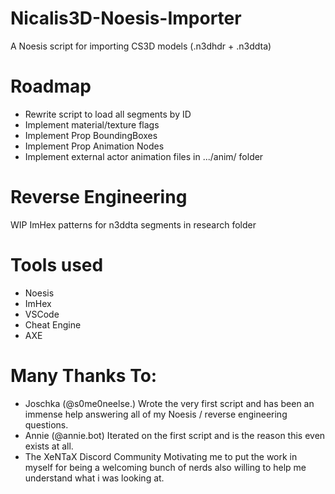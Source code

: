 # Nicalis3D-Noesis-Importer
A Noesis script for importing CS3D models (.n3dhdr + .n3ddta)
# Roadmap
- Rewrite script to load all segments by ID
- Implement material/texture flags
- Implement Prop BoundingBoxes
- Implement Prop Animation Nodes
- Implement external actor animation files in .../anim/ folder
# Reverse Engineering
WIP ImHex patterns for n3ddta segments in research folder
# Tools used
- Noesis
- ImHex
- VSCode
- Cheat Engine 
- AXE
# Many Thanks To:
- Joschka (@s0me0neelse.)
Wrote the very first script and has been an immense help answering all of my Noesis / reverse engineering questions.
- Annie (@annie.bot)
Iterated on the first script and is the reason this even exists at all.
- The XeNTaX Discord Community
Motivating me to put the work in myself for being a welcoming bunch of nerds also willing to help me understand what i was looking at.